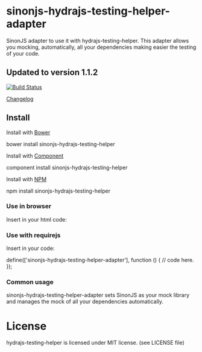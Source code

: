 # sinonjs-hydrajs-testing-helper-adapter

SinonJS adapter to use it with hydrajs-testing-helper.
This adapter allows you mocking, automatically, all your dependencies making easier the testing of your code.

## Updated to version 1.1.2

[![Build Status](https://travis-ci.org/HydraJS/sinonjs-hydrajs-testing-helper-adapter.png)](https://travis-ci.org/HydraJS/sinonjs-hydrajs-testing-helper-adapter)

[Changelog](https://raw.github.com/HydraJS/sinonjs-hydrajs-testing-helper-adapter/master/changelog.txt)

## Install

Install with [Bower](http://bower.io)

bower install sinonjs-hydrajs-testing-helper

Install with [Component](http://component.io)

component install sinonjs-hydrajs-testing-helper

Install with [NPM](http://npmjs.org)

npm install sinonjs-hydrajs-testing-helper

### Use in browser

Insert in your html code:

<script type="text/javascript" src="hydra.js"></script
<script type="text/javascript" src="hydrajs-testing-helper.js"></script>
<script type="text/javascript" src="sinonjs-hydrajs-testing-helper-adapter"></script>

### Use with requirejs

Insert in your code:

define(['sinonjs-hydrajs-testing-helper-adapter'], function () {
// code here.
});

### Common usage

sinonjs-hydrajs-testing-helper-adapter sets SinonJS as your mock library and manages the mock of all your dependencies automatically.

# License
hydrajs-testing-helper is licensed under MIT license. (see LICENSE file)
